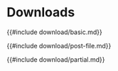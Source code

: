 # Downloads

{{#include download/basic.md}}

{{#include download/post-file.md}}

{{#include download/partial.md}}

